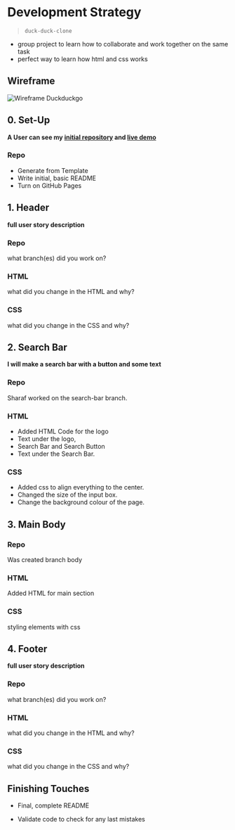 # Development Strategy

> `duck-duck-clone`

- group project to learn how to collaborate and work together on the same task
- perfect way to learn how html and css works

## Wireframe

<!-- include a wireframe for your project in this repository, and display it here -->
<!-- wireframe.cc is a good site for getting started with wireframes -->
![Wireframe Duckduckgo](https://user-images.githubusercontent.com/60271901/95688062-d790a600-0c20-11eb-960d-7c2ac22b5e68.png)

## 0. Set-Up

__A User can see my [initial repository](https://github.com/peymanshahmarimikaeeldarehsi/duck-duck-clone) and [live demo](https://peymanshahmarimikaeeldarehsi.github.io/duck-duck-clone)__

### Repo

- Generate from Template
- Write initial, basic README
- Turn on GitHub Pages

## 1. Header

__full user story description__

### Repo

what branch(es) did you work on?

### HTML

what did you change in the HTML and why?

### CSS

what did you change in the CSS and why?

## 2. Search Bar

__I will make a search bar with a button and some text__

### Repo

Sharaf worked on the search-bar branch.

### HTML

* Added HTML Code for the logo
* Text under the logo, 
* Search Bar and Search Button
* Text under the Search Bar.

### CSS

* Added css to align everything to the center.
* Changed the size of the input box.
* Change the background colour of the page.


## 3. Main Body 


### Repo

Was created branch body

### HTML

Added HTML for main section


### CSS

styling elements with css


## 4. Footer

__full user story description__

### Repo

what branch(es) did you work on?

### HTML

what did you change in the HTML and why?

### CSS

what did you change in the CSS and why?


## Finishing Touches

- Final, complete README

- Validate code to check for any last mistakes
